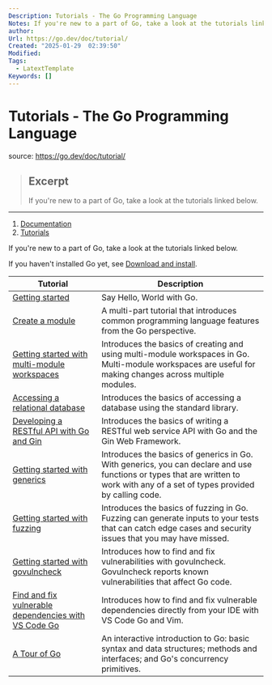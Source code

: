 ```yaml
---
Description: Tutorials - The Go Programming Language
Notes: If you're new to a part of Go, take a look at the tutorials linked below.
author: 
Url: https://go.dev/doc/tutorial/
Created: "2025-01-29  02:39:50"
Modified: 
Tags:
  - LatextTemplate
Keywords: []
---
```


# Tutorials - The Go Programming Language

source: https://go.dev/doc/tutorial/

> ## Excerpt
> If you're new to a part of Go, take a look at the tutorials linked below.

---
1.  [Documentation](https://go.dev/doc/)
2.  [Tutorials](https://go.dev/doc/tutorial/)

If you're new to a part of Go, take a look at the tutorials linked below.

If you haven't installed Go yet, see [Download and install](https://go.dev/doc/install).

| Tutorial | Description |
| --- | --- |
| [Getting started](https://go.dev/doc/tutorial/getting-started.html) | Say Hello, World with Go. |
| [Create a module](https://go.dev/doc/tutorial/create-module.html) | A multi-part tutorial that introduces common programming language features from the Go perspective. |
| [Getting started with multi-module workspaces](https://go.dev/doc/tutorial/workspaces.html) | Introduces the basics of creating and using multi-module workspaces in Go. Multi-module workspaces are useful for making changes across multiple modules. |
| [Accessing a relational database](https://go.dev/doc/tutorial/database-access) | Introduces the basics of accessing a database using the standard library. |
| [Developing a RESTful API with Go and Gin](https://go.dev/doc/tutorial/web-service-gin) | Introduces the basics of writing a RESTful web service API with Go and the Gin Web Framework. |
| [Getting started with generics](https://go.dev/doc/tutorial/generics) | Introduces the basics of generics in Go. With generics, you can declare and use functions or types that are written to work with any of a set of types provided by calling code. |
| [Getting started with fuzzing](https://go.dev/doc/tutorial/fuzz) | Introduces the basics of fuzzing in Go. Fuzzing can generate inputs to your tests that can catch edge cases and security issues that you may have missed. |
| [Getting started with govulncheck](https://go.dev/doc/tutorial/govulncheck) | Introduces how to find and fix vulnerabilities with govulncheck. Govulncheck reports known vulnerabilities that affect Go code. |
| [Find and fix vulnerable dependencies with VS Code Go](https://go.dev/doc/tutorial/govulncheck-ide) | Introduces how to find and fix vulnerable dependencies directly from your IDE with VS Code Go and Vim. |
| [A Tour of Go](https://go.dev/tour/) | An interactive introduction to Go: basic syntax and data structures; methods and interfaces; and Go's concurrency primitives. |
